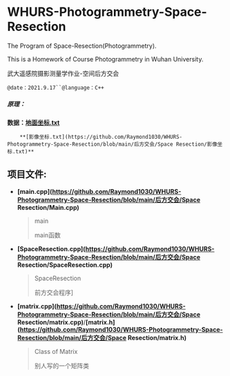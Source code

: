 # WHURS-Photogrammetry-Space-Resection

The Program of Space-Resection(Photogrammetry).

This is a Homework of Course Photogrammetry in Wuhan University.

武大遥感院摄影测量学作业-空间后方交会

`@date：2021.9.17``@language：C++`

##### 原理：

**数据：**[**地面坐标.txt**](https://github.com/Raymond1030/WHURS-Photogrammetry-Space-Resection/blob/main/%E5%90%8E%E6%96%B9%E4%BA%A4%E4%BC%9A/Space%20Resection/%E5%9C%B0%E9%9D%A2%E5%9D%90%E6%A0%87.txt)

		**[影像坐标.txt](https://github.com/Raymond1030/WHURS-Photogrammetry-Space-Resection/blob/main/后方交会/Space Resection/影像坐标.txt)**

## 项目文件:

- **[main.cpp](https://github.com/Raymond1030/WHURS-Photogrammetry-Space-Resection/blob/main/后方交会/Space Resection/Main.cpp)**

    > main
    >
    > main函数

- **[SpaceResection.cpp](https://github.com/Raymond1030/WHURS-Photogrammetry-Space-Resection/blob/main/后方交会/Space Resection/SpaceResection.cpp)**

    > SpaceResection 
    >
    > 前方交会程序]

- **[matrix.cpp](https://github.com/Raymond1030/WHURS-Photogrammetry-Space-Resection/blob/main/后方交会/Space Resection/matrix.cpp)**/**[matrix.h](https://github.com/Raymond1030/WHURS-Photogrammetry-Space-Resection/blob/main/后方交会/Space Resection/matrix.h)**

    > Class of Matrix
    >
    > 别人写的一个矩阵类  



